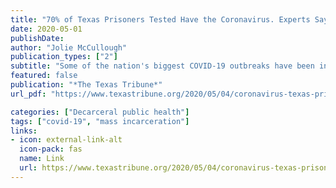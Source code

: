 ```yaml
---
title: "70% of Texas Prisoners Tested Have the Coronavirus. Experts Say It's Time for More Testing and Fewer Inmates. • The Texas Tribune"
date: 2020-05-01
publishDate: 
author: "Jolie McCullough"
publication_types: ["2"]
subtitle: "Some of the nation's biggest COVID-19 outbreaks have been in prisons and jails, and they can quickly spread to surrounding communities. Are Texas prisons doing enough to protect inmates, staff and the public?"
featured: false
publication: "*The Texas Tribune*"
url_pdf: "https://www.texastribune.org/2020/05/04/coronavirus-texas-prisons-testing/"

categories: ["Decarceral public health"]
tags: ["covid-19", "mass incarceration"]
links: 
- icon: external-link-alt
  icon-pack: fas
  name: Link
  url: https://www.texastribune.org/2020/05/04/coronavirus-texas-prisons-testing/
---
```


